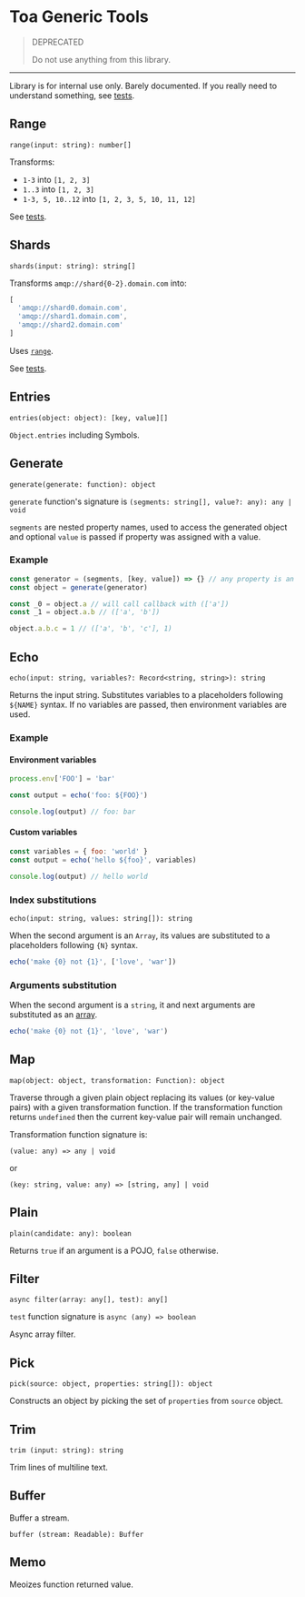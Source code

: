 # Toa Generic Tools

> DEPRECATED
>
> Do not use anything from this library.

---

Library is for internal use only. Barely documented. If you really need to understand something,
see [tests](source).

## Range

`range(input: string): number[]`

Transforms:

- `1-3` into `[1, 2, 3]`
- `1..3` into `[1, 2, 3]`
- `1-3, 5, 10..12` into `[1, 2, 3, 5, 10, 11, 12]`

See [tests](test/range.test.js).

## Shards

`shards(input: string): string[]`

Transforms `amqp://shard{0-2}.domain.com` into:

```javascript
[
  'amqp://shard0.domain.com',
  'amqp://shard1.domain.com',
  'amqp://shard2.domain.com'
]
```

Uses [`range`](#range).

See [tests](test/shards.test.js).

## Entries

`entries(object: object): [key, value][]`

`Object.entries` including Symbols.

## Generate

`generate(generate: function): object`

`generate` function's signature is `(segments: string[], value?: any): any | void`

`segments` are nested property names, used to access the generated object and optional `value` is
passed if property was assigned with a value.

### Example

```javascript
const generator = (segments, [key, value]) => {} // any property is an object
const object = generate(generator)

const _0 = object.a // will call callback with (['a'])
const _1 = object.a.b // (['a', 'b'])

object.a.b.c = 1 // (['a', 'b', 'c'], 1)
```

## Echo

`echo(input: string, variables?: Record<string, string>): string`

Returns the input string.
Substitutes variables to a placeholders following `${NAME}` syntax.
If no variables are passed, then environment variables are used.

### Example

#### Environment variables

```javascript
process.env['FOO'] = 'bar'

const output = echo('foo: ${FOO}')

console.log(output) // foo: bar
```

#### Custom variables

```javascript
const variables = { foo: 'world' }
const output = echo('hello ${foo}', variables)

console.log(output) // hello world
```

### Index substitutions

`echo(input: string, values: string[]): string`

When the second argument is an `Array`, its values are substituted to a placeholders following `{N}`
syntax.

```javascript
echo('make {0} not {1}', ['love', 'war'])
```

### Arguments substitution

When the second argument is a `string`, it and next arguments are substituted as
an [array](#index-substitutions).

```javascript
echo('make {0} not {1}', 'love', 'war')
```

## Map

`map(object: object, transformation: Function): object`

Traverse through a given plain object replacing its values (or key-value pairs) with a given
transformation function.
If the transformation function returns `undefined` then the current key-value pair will remain
unchanged.

Transformation function signature is:

`(value: any) => any | void`

or

`(key: string, value: any) => [string, any] | void`

## Plain

`plain(candidate: any): boolean`

Returns `true` if an argument is a POJO, `false` otherwise.

## Filter

`async filter(array: any[], test): any[]`

`test` function signature is `async (any) => boolean`

Async array filter.

## Pick

`pick(source: object, properties: string[]): object`

Constructs an object by picking the set of `properties` from `source` object.

## Trim

`trim (input: string): string`

Trim lines of multiline text.

## Buffer

Buffer a stream.

`buffer (stream: Readable): Buffer`

## Memo

Meoizes function returned value.
